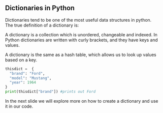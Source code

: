 ## Dictionaries in Python

Dictionaries tend to be one of the most useful data structures in python. The true definition of a dictionary is:

A dictionary is a collection which is unordered, changeable and indexed. In Python dictionaries are written with curly brackets, and they have keys and values.

A dictionary is the same as a hash table, which allows us to look up values based on a key.

```python
thisdict =	{
  "brand": "Ford",
  "model": "Mustang",
  "year": 1964
}
print(thisdict["brand"]) #prints out Ford
```
In the next slide we will explore more on how to create a dictionary and use it in our code.
